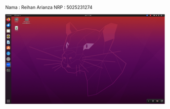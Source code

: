 Nama : Reihan Arianza
NRP : 5025231274

![SS Ubuntu](ReihanArianza_5025231274_Penugasan1/SS_Ubuntu.png)

